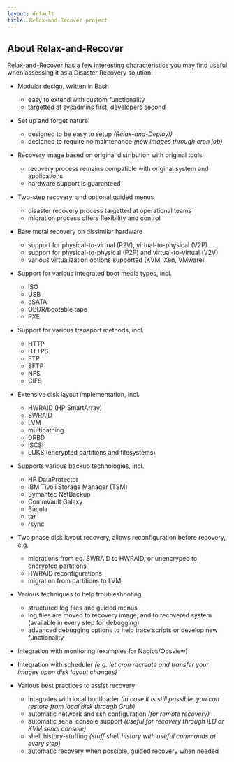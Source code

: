 ```yaml
---
layout: default
title: Relax-and-Recover project
---
```


## About Relax-and-Recover

Relax-and-Recover has a few interesting characteristics you may find useful when assessing
it as a Disaster Recovery solution:

 * Modular design, written in Bash
   * easy to extend with custom functionality
   * targetted at sysadmins first, developers second

 * Set up and forget nature
   * designed to be easy to setup _(Relax-and-Deploy!)_
   * designed to require no maintenance _(new images through cron job)_

 * Recovery image based on original distribution with original tools
   * recovery process remains compatible with original system and applications
   * hardware support is guaranteed

 * Two-step recovery, and optional guided menus
   * disaster recovery process targetted at operational teams
   * migration process offers flexibility and control

 * Bare metal recovery on dissimilar hardware
   * support for physical-to-virtual (P2V), virtual-to-physical (V2P)
   * support for physical-to-physical (P2P) and virtual-to-virtual (V2V)
   * various virtualization options supported (KVM, Xen, VMware)

 * Support for various integrated boot media types, incl.
   * ISO
   * USB
   * eSATA
   * OBDR/bootable tape
   * PXE

 * Support for various transport methods, incl.
   * HTTP
   * HTTPS
   * FTP
   * SFTP
   * NFS
   * CIFS

 * Extensive disk layout implementation, incl.
   * HWRAID (HP SmartArray)
   * SWRAID
   * LVM
   * multipathing
   * DRBD
   * iSCSI
   * LUKS (encrypted partitions and filesystems)

 * Supports various backup technologies, incl.
   * HP DataProtector
   * IBM Tivoli Storage Manager (TSM)
   * Symantec NetBackup
   * CommVault Galaxy
   * Bacula
   * tar
   * rsync

 * Two phase disk layout recovery, allows reconfiguration before recovery, e.g.
   * migrations from eg. SWRAID to HWRAID, or unencryped to encrypted partitions
   * HWRAID reconfigurations
   * migration from partitions to LVM

 * Various techniques to help troubleshooting
   * structured log files and guided menus
   * log files are moved to recovery image, and to recovered system (available in every step for debugging)
   * advanced debugging options to help trace scripts or develop new functionality

 * Integration with monitoring (examples for Nagios/Opsview)

 * Integration with scheduler
   _(e.g. let cron recreate and transfer your images upon disk layout changes)_

 * Various best practices to assist recovery

   * integrates with local bootloader
     _(in case it is still possible, you can restore from local disk through Grub)_
   * automatic network and ssh configuration
     _(for remote recovery)_
   * automatic serial console support
     _(useful for recovery through iLO or KVM serial console)_
   * shell history-stuffing
     _(stuff shell history with useful commands at every step)_
   * automatic recovery when possible, guided recovery when needed
